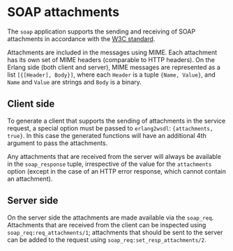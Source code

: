 # SOAP attachments #
The `soap` application supports the sending and receiving of SOAP attachments
in accordance with the [W3C standard](https://www.w3.org/TR/SOAP-attachments).

Attachments are included in the messages using MIME. Each attachment has
its own set of MIME headers (comparable to HTTP headers). On the Erlang
side (both client and server), MIME messages are represented as a list
`[{[Header], Body}]`, where each `Header` is a tuple `{Name, Value}`, and
`Name` and `Value` are strings and `Body` is a binary.

## Client side
To generate a client that supports the sending of attachments in the
service request, a special option must be passed to `erlang2wsdl`:
`{attachments, true}`. In this case the generated functions will have an
additional 4th argument to pass the attachments.

Any attachments that are received from the server will always be available
in the `soap_response` tuple, irrespective of the value for the
`attachments` option (except in the case of an HTTP error response,
which cannot contain an attachment).

## Server side
On the server side the attachments are made available via the `soap_req`.
Attachments that are received from the client can be inspected using
`soap_req:req_attachments/1`; attachments that should be sent to the server
can be added to the request using `soap_req:set_resp_attachments/2`.

